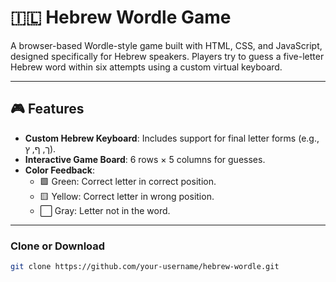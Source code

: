 # 🇮🇱 Hebrew Wordle Game

A browser-based Wordle-style game built with HTML, CSS, and JavaScript, designed specifically for Hebrew speakers. Players try to guess a five-letter Hebrew word within six attempts using a custom virtual keyboard.

---

## 🎮 Features
- **Custom Hebrew Keyboard**: Includes support for final letter forms (e.g., ך, ף, ץ).
- **Interactive Game Board**: 6 rows × 5 columns for guesses.
- **Color Feedback**:
  - 🟩 Green: Correct letter in correct position.
  - 🟨 Yellow: Correct letter in wrong position.
  - ⬜ Gray: Letter not in the word.
---

### Clone or Download

```bash
git clone https://github.com/your-username/hebrew-wordle.git
